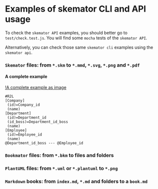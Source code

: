 # Examples of skemator CLI and API usage

To check the `skemator API` examples, you should better go to `test/check.test.js`. You will find some `mocha` tests of the `skemator API`.

Alternatively, you can check those same `skemator cli` examples using the `skemator api`.

### `Skemator` files: from `*.skm` to `*.mmd`, `*.svg`, `*.png` and `*.pdf`

#### A complete example

[!A complete example as image](docs/examples/all.png)

```
#R2L
[Company]
 (id)=Company_id
 (name)
[Department]
 (id)=Department_id
 (id_boss)=Department_id_boss
 (name)
[Employee]
 (id)=Employee_id
 (name)
@Department_id_boss --- @Employee_id

```

### `Bookmator` files: from `*.bkm` to files and folders

### `PlantUML` files: from `*.uml` or `*.plantuml` to `*.png`

### `Markdown` books: from `index.md`, `*.md` and folders to a `book.md`

